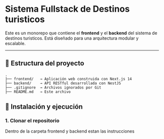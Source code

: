 # Sistema Fullstack de Destinos turisticos

Este es un monorepo que contiene el **frontend** y el **backend** del sistema de destinos turisticos. Está diseñado para una arquitectura modular y escalable.

---

## 📁 Estructura del proyecto

```plaintext
.
├── frontend/   → Aplicación web construida con Next.js 14
├── backend/    → API RESTful desarrollada con NestJS
├── .gitignore  → Archivos ignorados por Git
├── README.md   → Este archivo
```

## 🚀 Instalación y ejecución

### 1. Clonar el repositorio

Dentro de la carpeta frontend y backend estan las instrucciones
